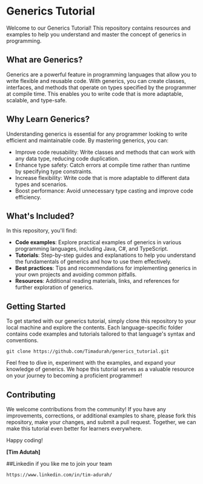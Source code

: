 # Generics Tutorial

Welcome to our Generics Tutorial! This repository contains resources and examples to help you understand and master the concept of generics in programming.

## What are Generics?

Generics are a powerful feature in programming languages that allow you to write flexible and reusable code. With generics, you can create classes, interfaces, and methods that operate on types specified by the programmer at compile time. This enables you to write code that is more adaptable, scalable, and type-safe.

## Why Learn Generics?

Understanding generics is essential for any programmer looking to write efficient and maintainable code. By mastering generics, you can:

- Improve code reusability: Write classes and methods that can work with any data type, reducing code duplication.
- Enhance type safety: Catch errors at compile time rather than runtime by specifying type constraints.
- Increase flexibility: Write code that is more adaptable to different data types and scenarios.
- Boost performance: Avoid unnecessary type casting and improve code efficiency.

## What's Included?

In this repository, you'll find:

- **Code examples**: Explore practical examples of generics in various programming languages, including Java, C#, and TypeScript.
- **Tutorials**: Step-by-step guides and explanations to help you understand the fundamentals of generics and how to use them effectively.
- **Best practices**: Tips and recommendations for implementing generics in your own projects and avoiding common pitfalls.
- **Resources**: Additional reading materials, links, and references for further exploration of generics.

## Getting Started

To get started with our generics tutorial, simply clone this repository to your local machine and explore the contents. Each language-specific folder contains code examples and tutorials tailored to that language's syntax and conventions.

```
git clone https://github.com/Timadurah/generics_tutorial.git
```

Feel free to dive in, experiment with the examples, and expand your knowledge of generics. We hope this tutorial serves as a valuable resource on your journey to becoming a proficient programmer!

## Contributing

We welcome contributions from the community! If you have any improvements, corrections, or additional examples to share, please fork this repository, make your changes, and submit a pull request. Together, we can make this tutorial even better for learners everywhere.

Happy coding!

**[Tim Adutah]**

##Linkedin if you like me to join your team

```
https://www.linkedin.com/in/tim-adurah/
```
